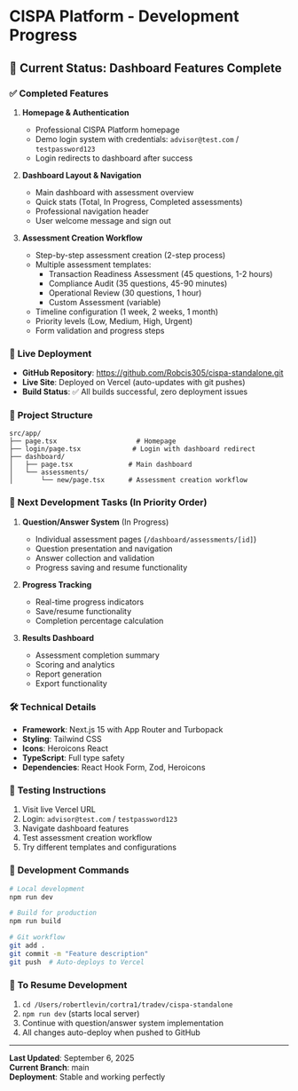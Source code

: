 # CISPA Platform - Development Progress

## 🎯 Current Status: **Dashboard Features Complete**

### ✅ **Completed Features**

1. **Homepage & Authentication**
   - Professional CISPA Platform homepage
   - Demo login system with credentials: `advisor@test.com` / `testpassword123`
   - Login redirects to dashboard after success

2. **Dashboard Layout & Navigation**
   - Main dashboard with assessment overview
   - Quick stats (Total, In Progress, Completed assessments)
   - Professional navigation header
   - User welcome message and sign out

3. **Assessment Creation Workflow**
   - Step-by-step assessment creation (2-step process)
   - Multiple assessment templates:
     - Transaction Readiness Assessment (45 questions, 1-2 hours)
     - Compliance Audit (35 questions, 45-90 minutes)
     - Operational Review (30 questions, 1 hour)
     - Custom Assessment (variable)
   - Timeline configuration (1 week, 2 weeks, 1 month)
   - Priority levels (Low, Medium, High, Urgent)
   - Form validation and progress steps

### 🚀 **Live Deployment**
- **GitHub Repository**: https://github.com/Robcis305/cispa-standalone.git
- **Live Site**: Deployed on Vercel (auto-updates with git pushes)
- **Build Status**: ✅ All builds successful, zero deployment issues

### 📁 **Project Structure**
```
src/app/
├── page.tsx                    # Homepage
├── login/page.tsx             # Login with dashboard redirect
├── dashboard/
│   ├── page.tsx              # Main dashboard
│   └── assessments/
│       └── new/page.tsx      # Assessment creation workflow
```

### 🎯 **Next Development Tasks** (In Priority Order)

1. **Question/Answer System** (In Progress)
   - Individual assessment pages (`/dashboard/assessments/[id]`)
   - Question presentation and navigation
   - Answer collection and validation
   - Progress saving and resume functionality

2. **Progress Tracking**
   - Real-time progress indicators
   - Save/resume functionality
   - Completion percentage calculation

3. **Results Dashboard**
   - Assessment completion summary
   - Scoring and analytics
   - Report generation
   - Export functionality

### 🛠 **Technical Details**
- **Framework**: Next.js 15 with App Router and Turbopack
- **Styling**: Tailwind CSS
- **Icons**: Heroicons React
- **TypeScript**: Full type safety
- **Dependencies**: React Hook Form, Zod, Heroicons

### 🧪 **Testing Instructions**
1. Visit live Vercel URL
2. Login: `advisor@test.com` / `testpassword123`
3. Navigate dashboard features
4. Test assessment creation workflow
5. Try different templates and configurations

### 📝 **Development Commands**
```bash
# Local development
npm run dev

# Build for production
npm run build

# Git workflow
git add .
git commit -m "Feature description"
git push  # Auto-deploys to Vercel
```

### 🔄 **To Resume Development**
1. `cd /Users/robertlevin/cortra1/tradev/cispa-standalone`
2. `npm run dev` (starts local server)
3. Continue with question/answer system implementation
4. All changes auto-deploy when pushed to GitHub

---

**Last Updated**: September 6, 2025  
**Current Branch**: main  
**Deployment**: Stable and working perfectly